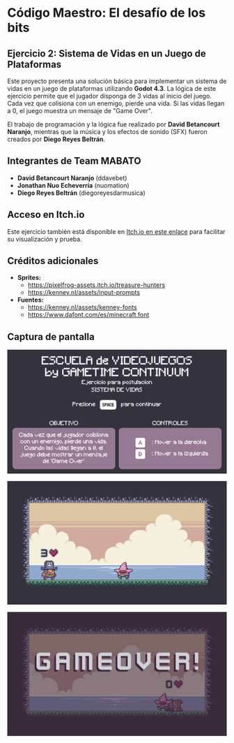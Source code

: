 # Código Maestro: El desafío de los bits
## Ejercicio 2: Sistema de Vidas en un Juego de Plataformas

Este proyecto presenta una solución básica para implementar un sistema de vidas en un juego de plataformas utilizando **Godot 4.3**. La lógica de este ejercicio permite que el jugador disponga de 3 vidas al inicio del juego. Cada vez que colisiona con un enemigo, pierde una vida. Si las vidas llegan a 0, el juego muestra un mensaje de "Game Over".

El trabajo de programación y la lógica fue realizado por **David Betancourt Naranjo**, mientras que la música y los efectos de sonido (SFX) fueron creados por **Diego Reyes Beltrán**.

## Integrantes de Team MABATO
- **David Betancourt Naranjo** (ddavebet)
- **Jonathan Nuo Echeverría** (nuomation)
- **Diego Reyes Beltrán** (diegoreyesdarmusica)

## Acceso en Itch.io
Este ejercicio también está disponible en [Itch.io en este enlace](https://ddavebet.itch.io/ejercicio-postulacion) para facilitar su visualización y prueba.

## Créditos adicionales
* **Sprites:**
	* https://pixelfrog-assets.itch.io/treasure-hunters
	* https://kenney.nl/assets/input-prompts
* **Fuentes:**
	* https://kenney.nl/assets/kenney-fonts
	* https://www.dafont.com/es/minecraft.font

## Captura de pantalla
![Imagen](screenshots/screenshot-1.png)

![Imagen](screenshots/screenshot-2.png)

![Imagen](screenshots/screenshot-3.png)
